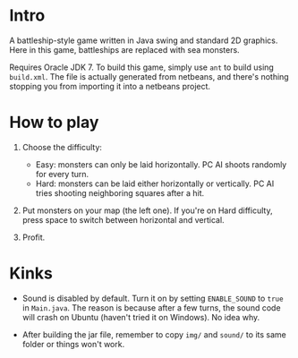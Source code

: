 # Intro

A battleship-style game written in Java swing and standard 2D graphics. Here in
this game, battleships are replaced with sea monsters.

Requires Oracle JDK 7. To build this game, simply use `ant` to build using
`build.xml`. The file is actually generated from netbeans, and there's
nothing stopping you from importing it into a netbeans project.

# How to play

1. Choose the difficulty:
    + Easy: monsters can only be laid horizontally. PC AI shoots randomly
    for every turn.
    + Hard: monsters can be laid either horizontally or vertically. PC AI
    tries shooting neighboring squares after a hit.

2. Put monsters on your map (the left one). If you're on Hard difficulty, press
space to switch between horizontal and vertical.

3. Profit.

# Kinks

- Sound is disabled by default. Turn it on by setting `ENABLE_SOUND` to `true`
in `Main.java`. The reason is because after a few turns, the sound code will
crash on Ubuntu (haven't tried it on Windows). No idea why.

- After building the jar file, remember to copy `img/` and `sound/` to its
same folder or things won't work.
